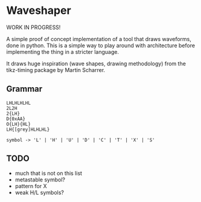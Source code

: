 Waveshaper
==========

WORK IN PROGRESS!

A simple proof of concept implementation of a tool that draws waveforms, done in python.
This is a simple way to play around with architecture before implementing the thing in
a stricter language.

It draws huge inspiration (wave shapes, drawing methodology) from the tikz-timing package by Martin Scharrer.

Grammar
-------

    LHLHLHLHL
    2L2H
    2{LH}
    D{0xAA}
    O{LH}{HL}
    LH{[grey]HLHLHL}

    symbol -> 'L' | 'H' | 'U' | 'D' | 'C' | 'T' | 'X' | 'S'
    

TODO
----

* much that is not on this list
* metastable symbol?
* pattern for X
* weak H/L symbols?